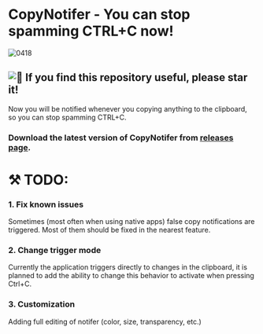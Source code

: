 # CopyNotifer - You can stop spamming CTRL+C now!
![0418](https://github.com/user-attachments/assets/034df27c-ad2a-4a21-83e3-82cf54bf6d71)

## ![🌟 If you find this repository useful, please star it! ](https://img.shields.io/github/stars/Hazzz895/CopyNotifer?style=for-the-badge)

Now you will be notified whenever you copying anything to the clipboard, so you can stop spamming CTRL+C.

### Download the latest version of CopyNotifer from [releases page](https://github.com/Hazzz895/CopyNotifer/releases).

# ⚒️ TODO:
### 1. Fix known issues
Sometimes (most often when using native apps) false copy notifications are triggered. Most of them should be fixed in the nearest feature.

### 2. Change trigger mode
Currently the application triggers directly to changes in the clipboard, it is planned to add the ability to change this behavior to activate when pressing Ctrl+C.

### 3. Customization
Adding full editing of notifer (color, size, transparency, etc.)



